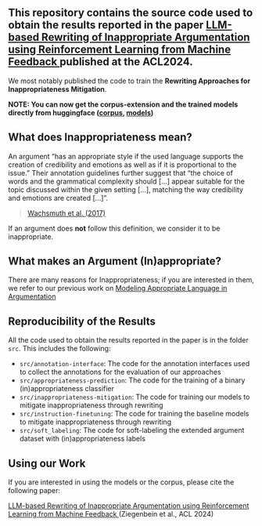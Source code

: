 This repository contains the source code used to obtain the results reported in the paper [LLM-based Rewriting of Inappropriate Argumentation using Reinforcement Learning from Machine Feedback
](https://arxiv.org/abs/2406.03363) published at the ACL2024.
--
We most notably published the code to train the **Rewriting Approaches for Inappropriateness Mitigation**. 

**NOTE: You can now get the corpus-extension and the trained models directly from huggingface ([corpus](https://huggingface.co/datasets/timonziegenbein/appropriateness-corpus-extension), [models](https://huggingface.co/timonziegenbein/appropriateness-rewriter))**

## What does Inappropriateness mean?
An argument “has an appropriate style if the used language supports the creation of credibility and emotions as well as if it is proportional to the issue.” Their annotation guidelines further suggest that “the choice of words and the grammatical complexity should [...] appear suitable for the topic discussed within the given setting [...], matching the way credibility and emotions are created [...]”. 
> [Wachsmuth et al. (2017)](https://aclanthology.org/E17-1017/)

If an argument does **not** follow this definition, we consider it to be inappropriate.

## What makes an Argument (In)appropriate?
There are many reasons for Inappropriateness; if you are interested in them, we refer to our previous work on [Modeling Appropriate Language in Argumentation](https://aclanthology.org/2023.acl-long.238)

## Reproducibility of the Results
All the code used to obtain the results reported in the paper is in the folder `src`. This includes the following:
- `src/annotation-interface`: The code for the annotation interfaces used to collect the annotations for the evaluation of our approaches
- `src/appropriateness-prediction`: The code for the training of a binary (in)appropriateness classifier
- `src/inappropriateness-mitigation`: The code for training our models to mitigate inappropriateness through rewriting
- `src/instruction-finetuning`: The code for training the baseline models to mitigate inappropriateness through rewriting
- `src/soft_labeling`: The code for soft-labeling the extended argument dataset with (in)appropriateness labels

## Using our Work 
If you are interested in using the models or the corpus, please cite the following paper:

[LLM-based Rewriting of Inappropriate Argumentation using Reinforcement Learning from Machine Feedback
](https://arxiv.org/abs/2406.03363) (Ziegenbein et al., ACL 2024)
